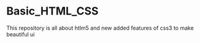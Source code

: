 # Basic_HTML_CSS
This repository is all about htlm5 and new added features of css3 to make beautiful ui
